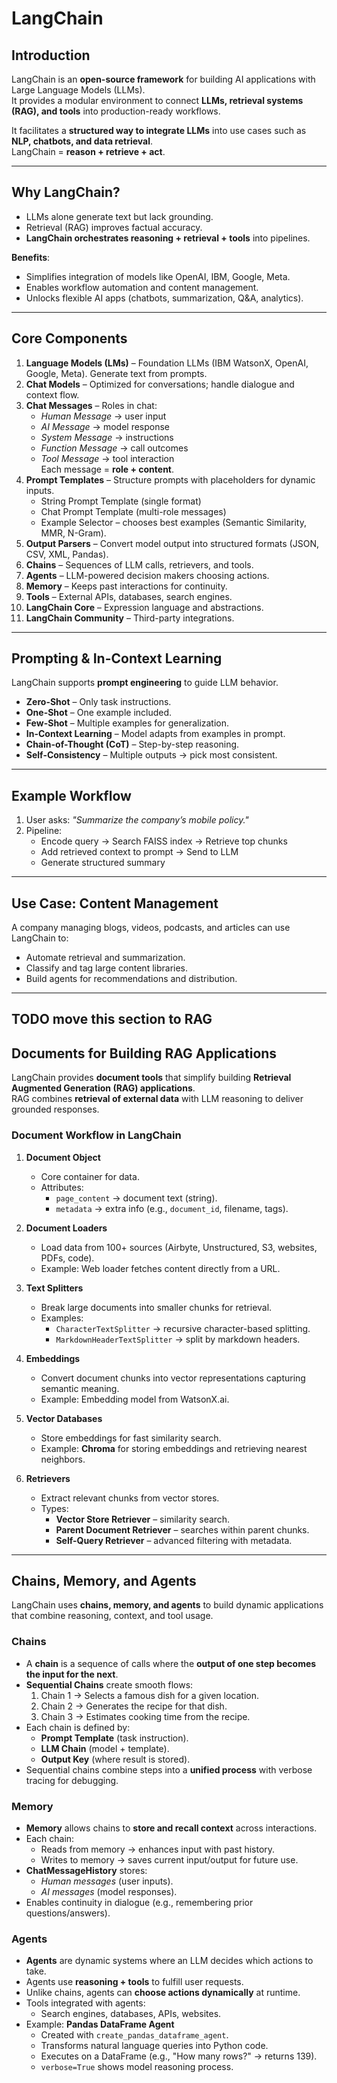 # LangChain

## Introduction
LangChain is an **open-source framework** for building AI applications with Large Language Models (LLMs).  
It provides a modular environment to connect **LLMs, retrieval systems (RAG), and tools** into production-ready workflows.  

It facilitates a **structured way to integrate LLMs** into use cases such as **NLP, chatbots, and data retrieval**.  
LangChain = **reason + retrieve + act**.

---

## Why LangChain?
- LLMs alone generate text but lack grounding.  
- Retrieval (RAG) improves factual accuracy.  
- **LangChain orchestrates reasoning + retrieval + tools** into pipelines.  

**Benefits**:  
- Simplifies integration of models like OpenAI, IBM, Google, Meta.  
- Enables workflow automation and content management.  
- Unlocks flexible AI apps (chatbots, summarization, Q&A, analytics).  

---

## Core Components
1. **Language Models (LMs)** – Foundation LLMs (IBM WatsonX, OpenAI, Google, Meta). Generate text from prompts.  
2. **Chat Models** – Optimized for conversations; handle dialogue and context flow.  
3. **Chat Messages** – Roles in chat:
   - *Human Message* → user input  
   - *AI Message* → model response  
   - *System Message* → instructions  
   - *Function Message* → call outcomes  
   - *Tool Message* → tool interaction  
   Each message = **role + content**.  
4. **Prompt Templates** – Structure prompts with placeholders for dynamic inputs.  
   - String Prompt Template (single format)  
   - Chat Prompt Template (multi-role messages)  
   - Example Selector – chooses best examples (Semantic Similarity, MMR, N-Gram).  
5. **Output Parsers** – Convert model output into structured formats (JSON, CSV, XML, Pandas).  
6. **Chains** – Sequences of LLM calls, retrievers, and tools.  
7. **Agents** – LLM-powered decision makers choosing actions.  
8. **Memory** – Keeps past interactions for continuity.  
9. **Tools** – External APIs, databases, search engines.  
10. **LangChain Core** – Expression language and abstractions.  
11. **LangChain Community** – Third-party integrations.  

---

## Prompting & In-Context Learning
LangChain supports **prompt engineering** to guide LLM behavior.  

- **Zero-Shot** – Only task instructions.  
- **One-Shot** – One example included.  
- **Few-Shot** – Multiple examples for generalization.  
- **In-Context Learning** – Model adapts from examples in prompt.  
- **Chain-of-Thought (CoT)** – Step-by-step reasoning.  
- **Self-Consistency** – Multiple outputs → pick most consistent.  

---

## Example Workflow
1. User asks: *"Summarize the company’s mobile policy."*  
2. Pipeline:  
   - Encode query → Search FAISS index → Retrieve top chunks  
   - Add retrieved context to prompt → Send to LLM  
   - Generate structured summary  

---

## Use Case: Content Management
A company managing blogs, videos, podcasts, and articles can use LangChain to:  
- Automate retrieval and summarization.  
- Classify and tag large content libraries.  
- Build agents for recommendations and distribution.  

---
## TODO move this section to RAG
## Documents for Building RAG Applications

LangChain provides **document tools** that simplify building **Retrieval Augmented Generation (RAG) applications**.  
RAG combines **retrieval of external data** with LLM reasoning to deliver grounded responses.

### Document Workflow in LangChain
1. **Document Object**  
   - Core container for data.  
   - Attributes:  
     - `page_content` → document text (string).  
     - `metadata` → extra info (e.g., `document_id`, filename, tags).  

2. **Document Loaders**  
   - Load data from 100+ sources (Airbyte, Unstructured, S3, websites, PDFs, code).  
   - Example: Web loader fetches content directly from a URL.  

3. **Text Splitters**  
   - Break large documents into smaller chunks for retrieval.  
   - Examples:  
     - `CharacterTextSplitter` → recursive character-based splitting.  
     - `MarkdownHeaderTextSplitter` → split by markdown headers.  

4. **Embeddings**  
   - Convert document chunks into vector representations capturing semantic meaning.  
   - Example: Embedding model from WatsonX.ai.  

5. **Vector Databases**  
   - Store embeddings for fast similarity search.  
   - Example: **Chroma** for storing embeddings and retrieving nearest neighbors.  

6. **Retrievers**  
   - Extract relevant chunks from vector stores.  
   - Types:  
     - **Vector Store Retriever** – similarity search.  
     - **Parent Document Retriever** – searches within parent chunks.  
     - **Self-Query Retriever** – advanced filtering with metadata. 

---

## Chains, Memory, and Agents

LangChain uses **chains, memory, and agents** to build dynamic applications that combine reasoning, context, and tool usage.  

### Chains
- A **chain** is a sequence of calls where the **output of one step becomes the input for the next**.  
- **Sequential Chains** create smooth flows:
   1. Chain 1 → Selects a famous dish for a given location.  
   2. Chain 2 → Generates the recipe for that dish.  
   3. Chain 3 → Estimates cooking time from the recipe.  
- Each chain is defined by:
   - **Prompt Template** (task instruction).  
   - **LLM Chain** (model + template).  
   - **Output Key** (where result is stored).  
- Sequential chains combine steps into a **unified process** with verbose tracing for debugging.

### Memory
- **Memory** allows chains to **store and recall context** across interactions.  
- Each chain:
   - Reads from memory → enhances input with past history.  
   - Writes to memory → saves current input/output for future use.  
- **ChatMessageHistory** stores:
   - *Human messages* (user inputs).  
   - *AI messages* (model responses).  
- Enables continuity in dialogue (e.g., remembering prior questions/answers).

### Agents
- **Agents** are dynamic systems where an LLM decides which actions to take.  
- Agents use **reasoning + tools** to fulfill user requests.  
- Unlike chains, agents can **choose actions dynamically** at runtime.  
- Tools integrated with agents:  
   - Search engines, databases, APIs, websites.  
- Example: **Pandas DataFrame Agent**  
   - Created with `create_pandas_dataframe_agent`.  
   - Transforms natural language queries into Python code.  
   - Executes on a DataFrame (e.g., "How many rows?" → returns 139).  
   - `verbose=True` shows model reasoning process.  
